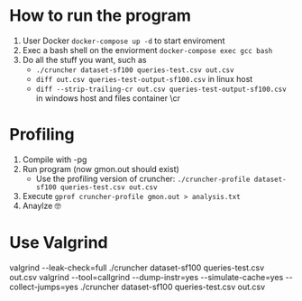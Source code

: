 
# How to run the program

1. User Docker `docker-compose up -d` to start enviroment
2. Exec a bash shell on the enviorment `docker-compose exec gcc bash`
3. Do all the stuff you want, such as
   - `./cruncher dataset-sf100 queries-test.csv out.csv`
   - `diff out.csv queries-test-output-sf100.csv` in linux host
   - `diff --strip-trailing-cr out.csv queries-test-output-sf100.csv` in windows host and files container \cr

# Profiling

1. Compile with -pg
2. Run program (now gmon.out should exist)
   - Use the profiling version of cruncher: `./cruncher-profile dataset-sf100 queries-test.csv out.csv`
3. Execute `gprof cruncher-profile gmon.out > analysis.txt`
4. Anaylze 🤓

# Use Valgrind
valgrind --leak-check=full ./cruncher  dataset-sf100 queries-test.csv out.csv
valgrind --tool=callgrind --dump-instr=yes --simulate-cache=yes --collect-jumps=yes  ./cruncher  dataset-sf100 queries-test.csv out.csv


